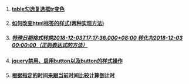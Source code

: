 1. #### [table勾选复选框tr变色](/ui/jquery/tablegou-xuan-fu-xuan-kuang-zuo-ge-xing-bian-se.md)
2. #### [如何改变html标签的样式\(两种实现方法\)](/ui/jquery/jqueryru-he-gai-bian-html-biao-qian-de-yang-5f0f28-liang-zhong-shi-xian-fang-6cd529.md)
3. ##### [特殊日期格式转换2018-12-03T17:17:36.000+08:00 转化为2018-12-03 00:00:00（正则表达式的方法）](/ui/jquery/te-shu-ri-qi-ge-shi-zhuan-6362-2018-12-03t17-17-36-000-+-08-00-zhuan-hua-wei-2018-12-03-00-00-00-ff08-zheng-ze-biao-da-shi-de-fang-fa-ff09.md)
4. #### [jquery禁用、启用button以及button的样式操作](/ui/jquery/jqueryjin-yong-3001-qi-yong-button-yi-ji-button-de-yang-shi-cao-zuo.md)
5. #### [根据指定的时间来跟当前时间比较计算倒计时](/ui/jquery/gen-ju-zhi-ding-de-shi-jian-lai-gen-dang-qian-shi-jian-bi-jiao-ji-suan-dao-ji-shi.md)

#### 



